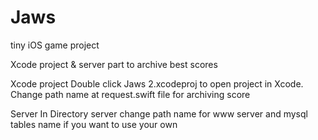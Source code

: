 # Jaws
tiny iOS game project

Xcode project & server part to archive best scores

Xcode project
Double click Jaws 2.xcodeproj to open project in Xcode.
Change path name at request.swift file for archiving score

Server
In Directory server change path name for www server and mysql tables name if you want to use your own 

